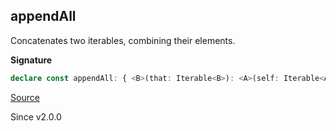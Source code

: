 ## appendAll

Concatenates two iterables, combining their elements.

**Signature**

```ts
declare const appendAll: { <B>(that: Iterable<B>): <A>(self: Iterable<A>) => Iterable<A | B>; <A, B>(self: Iterable<A>, that: Iterable<B>): Iterable<A | B>; }
```

[Source](https://github.com/Effect-TS/effect/tree/main/packages/effect/src/Iterable.ts#L180)

Since v2.0.0